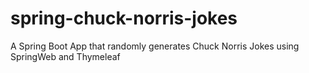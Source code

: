 # spring-chuck-norris-jokes
A Spring Boot App that randomly generates Chuck Norris Jokes using SpringWeb and Thymeleaf
